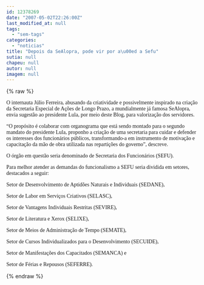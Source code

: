 ```yaml
---
id: 12378269
date: "2007-05-02T22:26:00Z"
last_modified_at: null
tags:
  - "sem-tags"
categories:
  - "noticias"
title: "Depois da SeAlopra, pode vir por a\u00ed a Sefu"
sutia: null
chapeu: null
autor: null
imagem: null
---
```

{% raw %}
<p><P><FONT face=Verdana>O internauta Júlio Ferreira, abusando da criatividade e possivelmente inspirado na criação da Secretaria Especial de Ações de Longo Prazo, a mundialmente já famosa SeAlopra, envia sugestão ao presidente Lula, por meio deste Blog, para valorização dos servidores.</FONT></P></p>
<p><P><FONT face=Verdana>“O propósito é colaborar com organograma que está sendo montado para o segundo mandato do presidente Lula, proponho a criação de uma secretaria para cuidar e defender os interesses dos funcionários públicos, transformando-a em instrumento de motivação e capacitação da mão de obra utilizada nas repartições do governo”, descreve.</FONT></P></p>
<p><P><FONT face=Verdana>O órgão em questão seria denominado de Secretaria dos Funcionários (SEFU). </FONT></P></p>
<p><P><FONT face=Verdana>Para melhor atender as demandas do funcionalismo a SEFU seria dividida em setores, destacados a seguir:</FONT></P></p>
<p><P><FONT face=Verdana>Setor de Desenvolvimento de Aptidões Naturais e Individuais (SEDANE), </FONT></P></p>
<p><P><FONT face=Verdana>Setor de Labor em Serviços Criativos (SELASC), </FONT></P></p>
<p><P><FONT face=Verdana>Setor de Vantagens Individuais Restritas (SEVIRE), </FONT></P></p>
<p><P><FONT face=Verdana>Setor de Literatura e Xerox (SELIXE), </FONT></P></p>
<p><P><FONT face=Verdana>Setor de Meios de Administração de Tempo (SEMATE), </FONT></P></p>
<p><P><FONT face=Verdana>Setor de Cursos Individualizados para o Desenvolvimento (SECUIDE), </FONT></P></p>
<p><P><FONT face=Verdana>Setor de Manifestações dos Capacitados (SEMANCA) e </FONT></P></p>
<p><P><FONT face=Verdana>Setor de Férias e Repousos (SEFERRE). </FONT></P> </p>
{% endraw %}